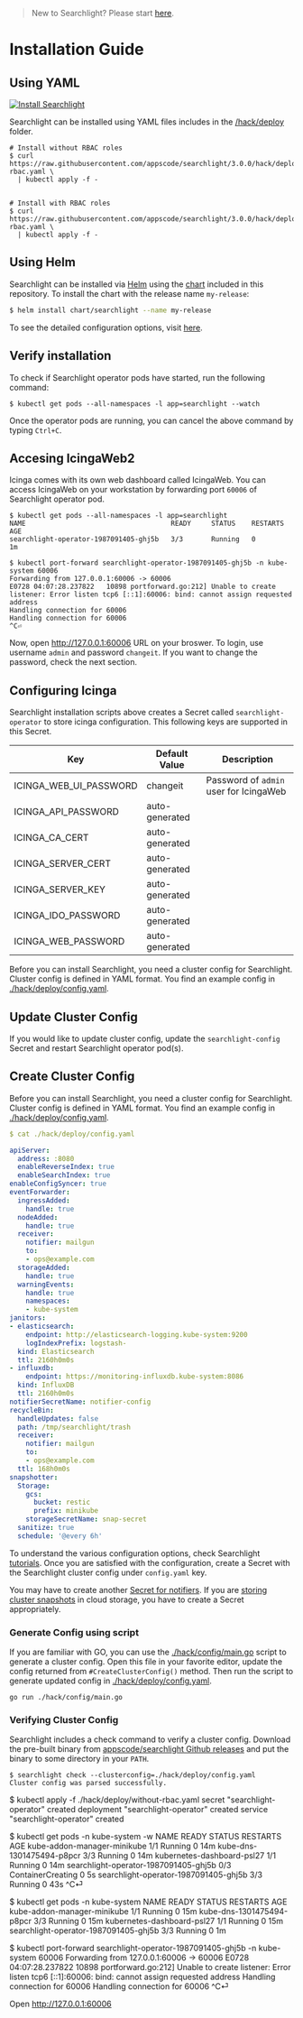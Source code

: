 > New to Searchlight? Please start [here](/docs/tutorials/README.md).

# Installation Guide

## Using YAML
[![Install Searchlight](https://img.youtube.com/vi/Po4yXrQuHtQ/0.jpg)](https://www.youtube-nocookie.com/embed/Po4yXrQuHtQ)

Searchlight can be installed using YAML files includes in the [/hack/deploy](/hack/deploy) folder.

```console
# Install without RBAC roles
$ curl https://raw.githubusercontent.com/appscode/searchlight/3.0.0/hack/deploy/without-rbac.yaml \
  | kubectl apply -f -


# Install with RBAC roles
$ curl https://raw.githubusercontent.com/appscode/searchlight/3.0.0/hack/deploy/with-rbac.yaml \
  | kubectl apply -f -
```


## Using Helm
Searchlight can be installed via [Helm](https://helm.sh/) using the [chart](/chart/searchlight) included in this repository. To install the chart with the release name `my-release`:
```bash
$ helm install chart/searchlight --name my-release
```
To see the detailed configuration options, visit [here](/chart/searchlight/README.md).


## Verify installation
To check if Searchlight operator pods have started, run the following command:
```console
$ kubectl get pods --all-namespaces -l app=searchlight --watch
```

Once the operator pods are running, you can cancel the above command by typing `Ctrl+C`.


## Accesing IcingaWeb2
Icinga comes with its own web dashboard called IcingaWeb. You can access IcingaWeb on your workstation by forwarding port `60006` of Searchlight operator pod.

```console
$ kubectl get pods --all-namespaces -l app=searchlight
NAME                                    READY     STATUS    RESTARTS   AGE
searchlight-operator-1987091405-ghj5b   3/3       Running   0          1m

$ kubectl port-forward searchlight-operator-1987091405-ghj5b -n kube-system 60006
Forwarding from 127.0.0.1:60006 -> 60006
E0728 04:07:28.237822   10898 portforward.go:212] Unable to create listener: Error listen tcp6 [::1]:60006: bind: cannot assign requested address
Handling connection for 60006
Handling connection for 60006
^C⏎
```

Now, open http://127.0.0.1:60006 URL on your broswer. To login, use username `admin` and password `changeit`. If you want to change the password, check the next section.


## Configuring Icinga
Searchlight installation scripts above creates a Secret called `searchlight-operator` to store icinga configuration. This following keys are supported in this Secret.

| Key                    | Default Value  | Description                                    |
|------------------------|----------------|------------------------------------------------|
| ICINGA_WEB_UI_PASSWORD | changeit       | Password of `admin` user for IcingaWeb
| ICINGA_API_PASSWORD    | auto-generated |                 |
| ICINGA_CA_CERT         | auto-generated |                   |
| ICINGA_SERVER_CERT     | auto-generated |                   |
| ICINGA_SERVER_KEY      | auto-generated |                   |
| ICINGA_IDO_PASSWORD    | auto-generated |                   |
| ICINGA_WEB_PASSWORD    | auto-generated |                   |

Before you can install Searchlight, you need a cluster config for Searchlight. Cluster config is defined in YAML format. You find an example config in [./hack/deploy/config.yaml](/hack/deploy/config.yaml).




## Update Cluster Config
If you would like to update cluster config, update the `searchlight-config` Secret and restart Searchlight operator pod(s).














## Create Cluster Config
Before you can install Searchlight, you need a cluster config for Searchlight. Cluster config is defined in YAML format. You find an example config in [./hack/deploy/config.yaml](/hack/deploy/config.yaml).

```yaml
$ cat ./hack/deploy/config.yaml

apiServer:
  address: :8080
  enableReverseIndex: true
  enableSearchIndex: true
enableConfigSyncer: true
eventForwarder:
  ingressAdded:
    handle: true
  nodeAdded:
    handle: true
  receiver:
    notifier: mailgun
    to:
    - ops@example.com
  storageAdded:
    handle: true
  warningEvents:
    handle: true
    namespaces:
    - kube-system
janitors:
- elasticsearch:
    endpoint: http://elasticsearch-logging.kube-system:9200
    logIndexPrefix: logstash-
  kind: Elasticsearch
  ttl: 2160h0m0s
- influxdb:
    endpoint: https://monitoring-influxdb.kube-system:8086
  kind: InfluxDB
  ttl: 2160h0m0s
notifierSecretName: notifier-config
recycleBin:
  handleUpdates: false
  path: /tmp/searchlight/trash
  receiver:
    notifier: mailgun
    to:
    - ops@example.com
  ttl: 168h0m0s
snapshotter:
  Storage:
    gcs:
      bucket: restic
      prefix: minikube
    storageSecretName: snap-secret
  sanitize: true
  schedule: '@every 6h'
```

To understand the various configuration options, check Searchlight [tutorials](/docs/tutorials/README.md). Once you are satisfied with the configuration, create a Secret with the Searchlight cluster config under `config.yaml` key.

You may have to create another [Secret for notifiers](/docs/tutorials/notifiers.md). If you are [storing cluster snapshots](/docs/tutorials/cluster-snapshot.md) in cloud storage, you have to create a Secret appropriately.

### Generate Config using script
If you are familiar with GO, you can use the [./hack/config/main.go](/hack/config/main.go) script to generate a cluster config. Open this file in your favorite editor, update the config returned from `#CreateClusterConfig()` method. Then run the script to generate updated config in [./hack/deploy/config.yaml](/hack/deploy/config.yaml).

```console
go run ./hack/config/main.go
```

### Verifying Cluster Config
Searchlight includes a check command to verify a cluster config. Download the pre-built binary from [appscode/searchlight Github releases](https://github.com/appscode/searchlight/releases) and put the binary to some directory in your `PATH`.

```console
$ searchlight check --clusterconfig=./hack/deploy/config.yaml
Cluster config was parsed successfully.
```








































$ kubectl apply -f ./hack/deploy/without-rbac.yaml
secret "searchlight-operator" created
deployment "searchlight-operator" created
service "searchlight-operator" created

$ kubectl get pods -n kube-system -w
NAME                          READY     STATUS    RESTARTS   AGE
kube-addon-manager-minikube   1/1       Running   0          14m
kube-dns-1301475494-p8pcr   3/3       Running   0         14m
kubernetes-dashboard-psl27   1/1       Running   0         14m
searchlight-operator-1987091405-ghj5b   0/3       ContainerCreating   0         5s
searchlight-operator-1987091405-ghj5b   3/3       Running   0         43s
^C⏎

$ kubectl get pods -n kube-system
NAME                                    READY     STATUS    RESTARTS   AGE
kube-addon-manager-minikube             1/1       Running   0          15m
kube-dns-1301475494-p8pcr               3/3       Running   0          15m
kubernetes-dashboard-psl27              1/1       Running   0          15m
searchlight-operator-1987091405-ghj5b   3/3       Running   0          1m

$ kubectl port-forward searchlight-operator-1987091405-ghj5b -n kube-system 60006
Forwarding from 127.0.0.1:60006 -> 60006
E0728 04:07:28.237822   10898 portforward.go:212] Unable to create listener: Error listen tcp6 [::1]:60006: bind: cannot assign requested address
Handling connection for 60006
Handling connection for 60006
^C⏎

Open http://127.0.0.1:60006
